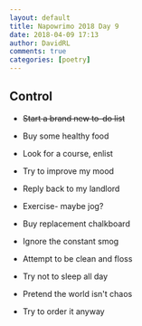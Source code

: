```yaml
---  
layout: default  
title: Napowrimo 2018 Day 9  
date: 2018-04-09 17:13  
author: DavidRL  
comments: true  
categories: [poetry]
---  
```

## Control

* ~~Start a brand new to-do list~~
* Buy some healthy food  
* Look for a course, enlist
* Try to improve my mood  


* Reply back to my landlord  
* Exercise- maybe jog?  
* Buy replacement chalkboard  
* Ignore the constant smog   


* Attempt to be clean and floss
* Try not to sleep all day
* Pretend the world isn't chaos
* Try to order it anyway

